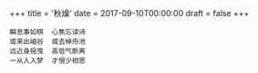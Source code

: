 +++
title = '秋燥'
date = 2017-09-10T00:00:00
draft = false
+++

```text
瞬息事如棋  心焦忘读诗
或来出岫谷  或去棹舟池
远近身摇曳  高低气断离
一从人入梦  才恨少相思
```
